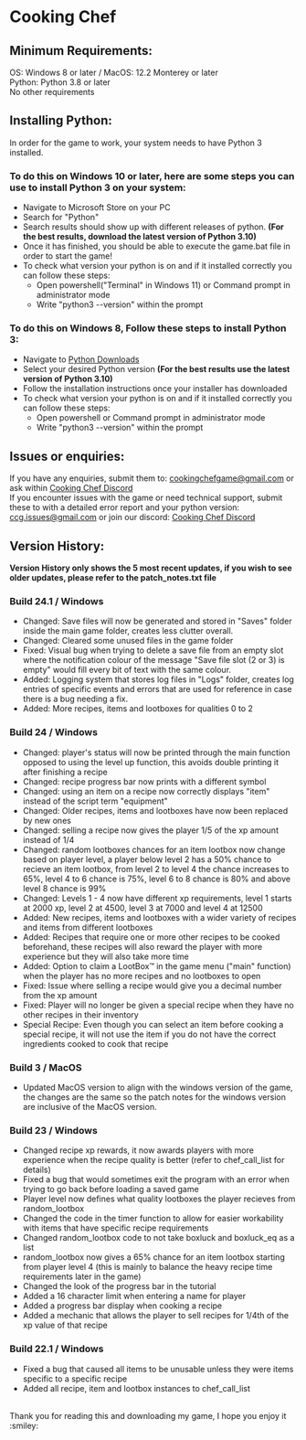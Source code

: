 # Cooking Chef

## Minimum Requirements:
OS: Windows 8 or later / MacOS: 12.2 Monterey or later
</br>
Python: Python 3.8 or later 
</br>
No other requirements
</br>
## Installing Python:
In order for the game to work, your system needs to have Python 3 installed.
</br>
### To do this on Windows 10 or later, here are some steps you can use to install Python 3 on your system:
- Navigate to Microsoft Store on your PC
- Search for "Python"
- Search results should show up with different releases of python. <b>(For the best results, download the latest version of Python 3.10)</b>
- Once it has finished, you should be able to execute the game.bat file in order to start the game!
- To check what version your python is on and if it installed correctly you can follow these steps:
  - Open powershell("Terminal" in Windows 11) or Command prompt in administrator mode
  - Write "python3 --version" within the prompt
### To do this on Windows 8, Follow these steps to install Python 3:
- Navigate to [Python Downloads](https://www.python.org/downloads/windows/)
- Select your desired Python version <b>(For the best results use the latest version of Python 3.10)</b>
- Follow the installation instructions once your installer has downloaded
- To check what version your python is on and if it installed correctly you can follow these steps:
  - Open powershell or Command prompt in administrator mode
  - Write "python3 --version" within the prompt
## Issues or enquiries:
If you have any enquiries, submit them to: cookingchefgame@gmail.com or ask within [Cooking Chef Discord](https://discord.gg/CFQdynhFNd)
</br>
If you encounter issues with the game or need technical support, submit these to with a detailed error report and your python version: ccg.issues@gmail.com or join our discord: [Cooking Chef Discord](https://discord.gg/CFQdynhFNd)
</br>
## Version History:
<b>Version History only shows the 5 most recent updates, if you wish to see older updates, please refer to the patch_notes.txt file</b>
### Build 24.1 / Windows
- Changed: Save files will now be generated and stored in "Saves" folder inside the main game folder, creates less clutter overall.
- Changed: Cleared some unused files in the game folder
- Fixed: Visual bug when trying to delete a save file from an empty slot where the notification colour of the message "Save file slot (2 or 3) is empty" would fill every bit of text with the same colour.
- Added: Logging system that stores log files in "Logs" folder, creates log entries of specific events and errors that are used for reference in case there is a bug needing a fix.
- Added: More recipes, items and lootboxes for qualities 0 to 2
### Build 24 / Windows
- Changed: player's status will now be printed through the main function opposed to using the level up function, this avoids double printing it after finishing a recipe
- Changed: recipe progress bar now prints with a different symbol
- Changed: using an item on a recipe now correctly displays "item" instead of the script term "equipment"
- Changed: Older recipes, items and lootboxes have now been replaced by new ones
- Changed: selling a recipe now gives the player 1/5 of the xp amount instead of 1/4
- Changed: random lootboxes chances for an item lootbox now change based on player level, a player below level 2 has a 50% chance to recieve an item lootbox, from level 2 to level 4 the chance increases to 65%, level 4 to 6 chance is 75%, level 6 to 8 chance is 80% and above level 8 chance is 99%
- Changed: Levels 1 - 4 now have different xp requirements, level 1 starts at 2000 xp, level 2 at 4500, level 3 at 7000 and level 4 at 12500
- Added: New recipes, items and lootboxes with a wider variety of recipes and items from different lootboxes
- Added: Recipes that require one or more other recipes to be cooked beforehand, these recipes will also reward the player with more experience but they will also take more time
- Added: Option to claim a LootBox™ in the game menu ("main" function) when the player has no more recipes and no lootboxes to open
- Fixed: Issue where selling a recipe would give you a decimal number from the xp amount
- Fixed: Player will no longer be given a special recipe when they have no other recipes in their inventory
- Special Recipe: Even though you can select an item before cooking a special recipe, it will not use the item if you do not have the correct ingredients cooked to cook that recipe
### Build 3 / MacOS
- Updated MacOS version to align with the windows version of the game, the changes are the same so the patch notes for the windows version are inclusive of the MacOS version.
### Build 23 / Windows
- Changed recipe xp rewards, it now awards players with more experience when the recipe quality is better (refer to chef_call_list for details)
- Fixed a bug that would sometimes exit the program with an error when trying to go back before loading a saved game
- Player level now defines what quality lootboxes the player recieves from random_lootbox
- Changed the code in the timer function to allow for easier workability with items that have specific recipe requirements
- Changed random_lootbox code to not take boxluck and boxluck_eq as a list
- random_lootbox now gives a 65% chance for an item lootbox starting from player level 4 (this is mainly to balance the heavy recipe time requirements later in the game)
- Changed the look of the progress bar in the tutorial
- Added a 16 character limit when entering a name for player
- Added a progress bar display when cooking a recipe
- Added a mechanic that allows the player to sell recipes for 1/4th of the xp value of that recipe
### Build 22.1 / Windows
- Fixed a bug that caused all items to be unusable unless they were items specific to a specific recipe
- Added all recipe, item and lootbox instances to chef_call_list
</br>
Thank you for reading this and downloading my game, I hope you enjoy it :smiley:
